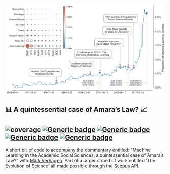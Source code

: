 <img src="./figures/ML_Over_Time.png" width="1100"/>

## :bar_chart: A quintessential case of Amara’s Law?  :chart_with_upwards_trend:

![coverage](https://img.shields.io/badge/Purpose-Commentary-yellow)
[![Generic badge](https://img.shields.io/badge/Python-3.8-red.svg)](https://shields.io/)
[![Generic badge](https://img.shields.io/badge/License-GNU3.0-purple.svg)](https://shields.io/)
[![Generic badge](https://img.shields.io/badge/Maintained-Yes-brightgreen.svg)](https://shields.io/)
[![Generic badge](https://img.shields.io/badge/BuildPassing-Yes-orange.svg)](https://shields.io/)
---

A short bit of code to accompany the commentary entitled: "Machine Learning in the Academic Social Sciences: a quintessential case of Amara’s Law?" with [Mark Verhagen](https://github.com/MarkDVerhagen). Part of a larger strand of work entitled 'The Evolution of Science' all made possible through the [Scopus API](https://dev.elsevier.com/sc_apis.html).
